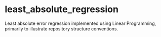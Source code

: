 # least_absolute_regression
Least absolute error regression implemented using Linear Programming, primarily to illustrate repository structure conventions.
